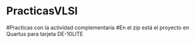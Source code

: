 # PracticasVLSI
#Practicas con la actividad complementaria
#En el zip está el proyecto en Quartus para tarjeta DE-10LITE
